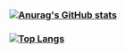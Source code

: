 ### [![Anurag's GitHub stats](https://github-readme-stats.vercel.app/api?username=MiFeng-super&show_icons=true&theme=radical)](https://github.com/anuraghazra/github-readme-stats)
### [![Top Langs](https://github-readme-stats.vercel.app/api/top-langs/?username=MiFeng-super&langs_count=8&hide=javascript,html,css&theme=radical)](https://github.com/anuraghazra/github-readme-stats)
<!--
**MiFeng-super/MiFeng-super** is a ✨ _special_ ✨ repository because its `README.md` (this file) appears on your GitHub profile.

Here are some ideas to get you started:

- 🔭 I’m currently working on ...
- 🌱 I’m currently learning ...
- 👯 I’m looking to collaborate on ...
- 🤔 I’m looking for help with ...
- 💬 Ask me about ...
- 📫 How to reach me: ...
- 😄 Pronouns: ...
- ⚡ Fun fact: ...
-->
